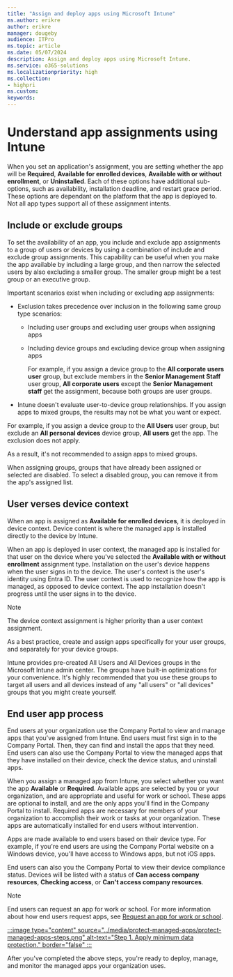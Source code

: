 ```yaml
---
title: "Assign and deploy apps using Microsoft Intune"
ms.author: erikre
author: erikre
manager: dougeby
audience: ITPro
ms.topic: article
ms.date: 05/07/2024
description: Assign and deploy apps using Microsoft Intune.
ms.service: o365-solutions
ms.localizationpriority: high
ms.collection:
- highpri
ms.custom:
keywords:
---
```


# Understand app assignments using Intune

When you set an application's assignment, you are setting whether the app will be **Required**, **Available for enrolled devices**, **Available with or without enrollment**, or **Uninstalled**. Each of these options have additional sub-options, such as availability, installation deadline, and restart grace period. These options are dependant on the platform that the app is deployed to. Not all app types support all of these assignment intents.

## Include or exclude groups

To set the availability of an app, you include and exclude app assignments to a group of users or devices by using a combination of include and exclude group assignments. This capability can be useful when you make the app available by including a large group, and then narrow the selected users by also excluding a smaller group. The smaller group might be a test group or an executive group.

Important scenarios exist when including or excluding app assignments:

- Exclusion takes precedence over inclusion in the following same group type scenarios:
  - Including user groups and excluding user groups when assigning apps
  - Including device groups and excluding device group when assigning apps

    For example, if you assign a device group to the **All corporate users user** group, but exclude members in the **Senior Management Staff** user group, **All corporate users** except the **Senior Management staff** get the assignment, because both groups are user groups.
- Intune doesn't evaluate user-to-device group relationships. If you assign apps to mixed groups, the results may not be what you want or expect.

For example, if you assign a device group to the **All Users** user group, but exclude an **All personal devices** device group, **All users** get the app. The exclusion does not apply.

As a result, it's not recommended to assign apps to mixed groups.

When assigning groups, groups that have already been assigned or selected are disabled. To select a disabled group, you can remove it from the app's assigned list.

## User verses device context

When an app is assigned as **Available for enrolled devices**, it is deployed in device context. Device content is where the managed app is installed directly to the device by Intune.

When an app is deployed in user context, the managed app is installed for that user on the device where you've selected the **Available with or without enrollment** assignment type. Installation on the user's device happens when the user signs in to the device. The user's context is the user's identity using Entra ID. The user context is used to recognize how the app is managed, as opposed to device context. The app installation doesn't progress until the user signs in to the device.

> [!NOTE]
> The device context assignment is higher priority than a user context assignment.

As a best practice, create and assign apps specifically for your user groups, and separately for your device groups. 

Intune provides pre-created All Users and All Devices groups in the Microsoft Intune admin center. The groups have built-in optimizations for your convenience. It's highly recommended that you use these groups to target all users and all devices instead of any "all users" or "all devices" groups that you might create yourself.

## End user app process

End users at your organization use the Company Portal to view and manage apps that you've assigned from Intune. End users must first sign in to the Company Portal. Then, they can find and install the apps that they need. End users can also use the Company Portal to view the managed apps that they have installed on their device, check the device status, and uninstall apps.

When you assign a managed app from Intune, you select whether you want the app **Available** or **Required**. Available apps are selected by you or your organization, and are appropriate and useful for work or school. These apps are optional to install, and are the only apps you'll find in the Company Portal to install. Required apps are necessary for members of your organization to accomplish their work or tasks at your organization. These apps are automatically installed for end users without intervention.

Apps are made available to end users based on their device type. For example, if you're end users are using the Company Portal website on a Windows device, you'll have access to Windows apps, but not iOS apps.

End users can also you the Company Portal to view their device compliance status. Devices will be listed with a status of **Can access company resources**, **Checking access**, or **Can't access company resources**.

> [!NOTE]
> End users can request an app for work or school. For more information about how end users request apps, see [Request an app for work or school](/mem/intune/user-help/install-apps-cpapp-windows#request-an-app-for-work-or-school).

[:::image type="content" source="../media/protect-managed-apps/protect-managed-apps-steps.png" alt-text="Step 1. Apply minimum data protection." border="false" :::](apps-protect-step-1.md)

After you've completed the above steps, you're ready to deploy, manage, and monitor the managed apps your organization uses.
